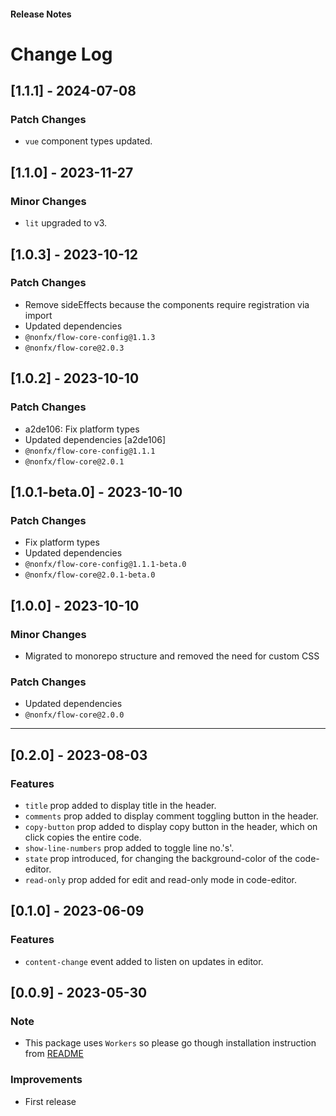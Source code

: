 <h4 className="margin-btm-8">Release Notes</h4>

# Change Log

## [1.1.1] - 2024-07-08

### Patch Changes

- `vue` component types updated.

## [1.1.0] - 2023-11-27

### Minor Changes

- `lit` upgraded to v3.

## [1.0.3] - 2023-10-12

### Patch Changes

- Remove sideEffects because the components require registration via import
- Updated dependencies
- `@nonfx/flow-core-config@1.1.3`
- `@nonfx/flow-core@2.0.3`

## [1.0.2] - 2023-10-10

### Patch Changes

- a2de106: Fix platform types
- Updated dependencies [a2de106]
- `@nonfx/flow-core-config@1.1.1`
- `@nonfx/flow-core@2.0.1`

## [1.0.1-beta.0] - 2023-10-10

### Patch Changes

- Fix platform types
- Updated dependencies
- `@nonfx/flow-core-config@1.1.1-beta.0`
- `@nonfx/flow-core@2.0.1-beta.0`

## [1.0.0] - 2023-10-10

### Minor Changes

- Migrated to monorepo structure and removed the need for custom CSS

### Patch Changes

- Updated dependencies
- `@nonfx/flow-core@2.0.0`
<hr className="margin-btm-32" />

## [0.2.0] - 2023-08-03

### Features

- `title` prop added to display title in the header.
- `comments` prop added to display comment toggling button in the header.
- `copy-button` prop added to display copy button in the header, which on click copies the entire code.
- `show-line-numbers` prop added to toggle line no.'s'.
- `state` prop introduced, for changing the background-color of the code-editor.
- `read-only` prop added for edit and read-only mode in code-editor.

## [0.1.0] - 2023-06-09

### Features

- `content-change` event added to listen on updates in editor.

## [0.0.9] - 2023-05-30

### Note

- This package uses `Workers` so please go though installation instruction from [README](https://github.com/ollionorg/flow-core/blob/main/packages/flow-code-editor/README.md)

### Improvements

- First release
